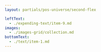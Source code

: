 ```yaml
---
layout: partials/pos-universe/second-flex

leftText:
  - ./expending-text/item-9.md
images:
  - ./images-grid/collection.md
bottomText:
  - ./text/item-1.md
---
```

